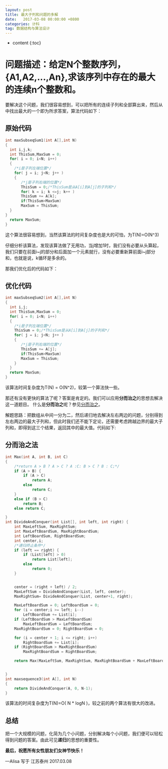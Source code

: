 ```yaml
---
layout: post
title: 最大子列和问题的多解
date:   2017-03-08 00:00:00 +0800
categories: 计科
tag: 数据结构与算法设计
---
```


* content
{:toc}

# 问题描述：给定N个整数序列，{A1,A2,...,An},求该序列中存在的**最大的连续n个整数和**。
要解决这个问题，我们很容易想到，可以把所有的连续子列和全部算出来，然后从中找出最大的一个即为所求答案，算法代码如下：  

## 原始代码
```c++
int maxSubseqSum1(int A[],int N)
{
  int i,j,k;
  int ThisSum,MaxSum = 0;
  for( i = 0; i<N; i++)
  {
    /*i是子列左端位置*/
    for( j = i; j<N; j++ )
    {
       /*j是子列右端的位置*/
       ThisSum = 0;/*ThisSum是从A[i]到A[j]的子列和*/
       for( k = i; k <=j; k++ )
       ThisSum += A[k];
       if(ThisSum>MaxSum)
       MaxSum = ThisSum;
  }
}
  return MaxSum;
}
```
这个算法很容易想到，当然该算法的时间复杂度也是大的可怕，为T(N)=O(N^3)

仔细分析该算法，发现该算法做了无用功，当j增加1时，我们没有必要从头算起，我们只要在前面i~j的部分和后面加一个元素就行，没有必要重新算前面i~j部分和，也就是说，k循环是多余的。

那我们优化后的代码如下：  

## 优化代码
```c++
int maxSubseqSum2(int A[],int N)
{
  int i,j;
  int ThisSum,MaxSum = 0;
  for( i = 0; i<N; i++)
  {
    /*i是子列左端位置*/
    ThisSum = 0;/*ThisSum是从A[i]到A[j]的子列和*/
    for( j = i; j<N; j++ )
    {
       /*j是子列右端的位置*/
       ThisSum += A[j];
       if(ThisSum>MaxSum)
       MaxSum = ThisSum;
    }
  }
  return MaxSum;
}
```
该算法时间复杂度为T(N) = O(N^2)，较第一个算法快一些。

那还有没有更快的算法了呢？答案是肯定的。我们可以应用**分而治之**的思想去解决这一道题目。
什么是**分而治之**呢？参见[分而治之](http://baike.baidu.com/link?url=qbcobNUjewEjuwHF51tRRWyFNXeN1f5WPynd-rzXy5OKqiOhJJ6nh76UBdE50-OJykfLjBysDay7e_tuAh_wUtrd0mrGXQcxvuksxUpSt-Bv0N76xssT8-XiP5A3oFOwtwLrDJe3c3K8cuUndbMxRK)。

解题思路：把数组从中间一分为二，然后递归地去解决左右两边的问题，分别得到左右两边的最大子列和，但此时我们还不能下定论，还需要考虑跨越边界的最大子列和，即得到这三个结果，返回其中的最大值。代码如下:  

## 分而治之法
```c++
int Max(int A, int B, int C)
{
    /*return A > B ? A > C ? A :C: B > C ? B : C;*/
    if (A > B) {
        if (A > C)
            return A;
        else
            return C;
    }
    else if (B > C)
        return B;
    else return C;

}
int DivideAndConquer(int List[], int left, int right) {
    int MaxLeftSum, MaxRightSum;
    int MaxLeftBoardSum, MaxRightBoardSum;
    int LeftBoardSum, RightBoardSum;
    int center,i;
    /*递归终止条件*/
    if (left == right) {
        if (List[left] > 0)
            return List[left];
        else
            return 0;
    }


    center = (right + left) / 2;
    MaxLeftSum = DivideAndConquer(List, left, center);
    MaxRightSum= DivideAndConquer(List, center+1, right);

    MaxLeftBoardSum = 0; LeftBoardSum = 0;
    for (i = center;i >= left; i--)
        LeftBoardSum += List[i];
    if (LeftBoardSum > MaxLeftBoardSum)
        MaxLeftBoardSum = LeftBoardSum;
    MaxRightBoardSum = 0; RightBoardSum = 0;

    for (i = center + 1; i <= right; i++)
        RightBoardSum += List[i];
    if (RightBoardSum > MaxRightBoardSum)
        MaxRightBoardSum = RightBoardSum;

    return Max(MaxLeftSum, MaxRightSum, MaxRightBoardSum + MaxLeftBoardSum);


}
int maxsequence3(int A[], int N)
{
    return DivideAndConquer(A, 0, N-1);
}
```
该算法的时间复杂度为T(N)=O(  N * logN )，较之前的两个算法有很大的改进。  

## 总结
把一个大规模的问题，化简为几个小问题，分别解决每个小问题，我们便可以轻松得到问题的答案。由此可见**递归**的思想的重要性。

**最后，祝愿所有女性朋友们女神节快乐！**

—Alisa 写于 江苏泰州 2017.03.08

